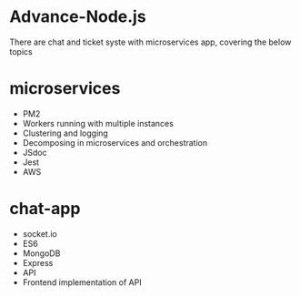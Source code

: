 # Advance-Node.js
There are chat and ticket syste with microservices app, covering the below topics

# microservices
- PM2 
- Workers running with multiple instances
- Clustering and logging
- Decomposing in microservices and orchestration
- JSdoc
- Jest
- AWS

# chat-app
- socket.io
- ES6
- MongoDB
- Express
- API
- Frontend implementation of API
